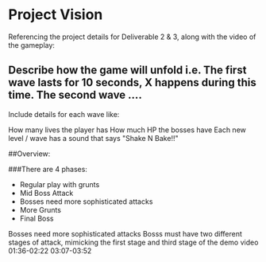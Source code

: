 # Project Vision

Referencing the project details for Deliverable 2 & 3, along with the video of the gameplay:

##  Describe how the game will unfold i.e. The first wave lasts for 10 seconds, X happens during this time. The second wave ....

Include details for each wave like:

How many lives the player has
How much HP the bosses have
Each new level / wave has a sound that says "Shake N Bake!!"

##Overview:

###There are 4 phases:

* Regular play with grunts
* Mid Boss Attack
* Bosses need more sophisticated attacks
* More Grunts
* Final Boss

Bosses need more sophisticated attacks
Bosss must have two different stages of attack, mimicking the first stage and third stage of the demo video
01:36-02:22
03:07-03:52